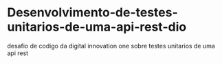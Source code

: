 # Desenvolvimento-de-testes-unitarios-de-uma-api-rest-dio
desafio de codigo da digital innovation one sobre testes unitarios de uma api rest
